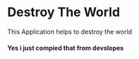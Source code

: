 # Destroy The World
This Application helps to destroy the world

#### Yes i just compied that from devslopes
